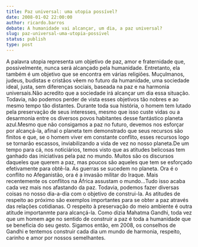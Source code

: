 ```yaml
---
title: Paz universal: uma utopia possível?
date: 2008-01-02 22:00:00
author: ricardo.barros
debate: A humanidade vai alcançar, um dia, a paz universal?
slug: paz-universal-uma-utopia-possivel
status: publish 
type: post
---
```


A palavra utopia representa um objetivo de paz, amor e fraternidade que, possivelmente, nunca será alcançado pela humanidade. Entretanto, ela também é um objetivo que se encontra em várias religiões. Muçulmanos, judeus, budistas e cristãos vêem no futuro da humanidade, uma sociedade ideal, justa, sem diferenças sociais, baseada na paz e na harmonia universais.Não acredito que a sociedade irá alcançar um dia essa situação. Todavia, não podemos perder de vista esses objetivos tão nobres e ao mesmo tempo tão distantes. Durante toda sua história, o homem tem lutado pela preservação de seus interesses, mesmo que isso custe vidas ou a desarmonia entre os diversos povos habitantes desse fantástico planeta azul.Mesmo que não consigamos a paz no futuro, devemos nos esforçar por alcançá-la, afinal o planeta tem demonstrado que seus recursos são finitos e que, se o homem viver em constante conflito, esses recursos logo se tornarão escassos, inviabilizando a vida de vez no nosso planeta.De um tempo para cá, nos noticiários, temos visto que as atitudes belicosas tem ganhado das iniciativas pela paz no mundo. Muitos são os discursos daqueles que querem a paz, mas poucos são aqueles que tem se esforçado efetivamente para obtê-la. As guerras se sucedem no planeta. Ora é o conflito no Afeganistão, ora é a invasão militar do Iraque. Mais recentemente os conflitos na África assustam o mundo...Tudo isso acaba cada vez mais nos afastando da paz. Todavia, podemos fazer diversas coisas no nosso dia-a-dia com o objetivo de construi-la. As atitudes de respeito ao próximo são exemplos importantes para se obter a paz através das relações cotidianas. O respeito à preservação do meio ambiente é outra atitude importanmte para alcançá-la. Como dizia Mahatma Gandhi, toda vez que um homem age no sentido de construir a paz é toda a humanidade que se beneficia do seu gesto. Sigamos então, em 2008, os conselhos de Gandhi e tentemos construir cada dia um mundo de harmonia, respeito, carinho e amor por nossos semelhantes.
